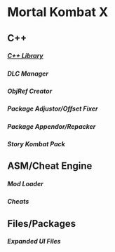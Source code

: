 # Mortal Kombat X

## C++
##### [C++ Library](C%2B%2BLibrary)
##### DLC Manager
##### ObjRef Creator
##### Package Adjustor/Offset Fixer
##### Package Appendor/Repacker
##### Story Kombat Pack

## ASM/Cheat Engine
##### Mod Loader
##### Cheats

## Files/Packages
##### Expanded UI Files